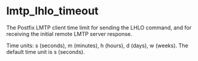 # lmtp_lhlo_timeout 

 The Postfix LMTP client time limit for sending the LHLO command,
and for receiving the initial remote LMTP server response. 

 Time units: s (seconds), m (minutes), h (hours), d (days), w
(weeks).  The default time unit is s (seconds).  


